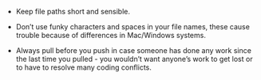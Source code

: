 - Keep file paths short and sensible.

- Don’t use funky characters and spaces in your file names, these cause trouble because of differences in Mac/Windows systems.

- Always pull before you push in case someone has done any work since the last time you pulled - you wouldn’t want anyone’s work to get lost or to have to resolve many coding conflicts.
